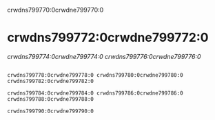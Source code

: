 crwdns799770:0crwdne799770:0
# crwdns799772:0crwdne799772:0

*crwdns799774:0crwdne799774:0 crwdns799776:0crwdne799776:0*

```

crwdns799778:0crwdne799778:0 crwdns799780:0crwdne799780:0 crwdns799782:0crwdne799782:0

crwdns799784:0crwdne799784:0 crwdns799786:0crwdne799786:0 crwdns799788:0crwdne799788:0

crwdns799790:0crwdne799790:0
```
